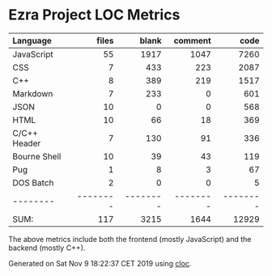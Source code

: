 # Ezra Project LOC Metrics

Language|files|blank|comment|code
:-------|-------:|-------:|-------:|-------:
JavaScript|55|1917|1047|7260
CSS|7|433|223|2087
C++|8|389|219|1517
Markdown|7|233|0|601
JSON|10|0|0|568
HTML|10|66|18|369
C/C++ Header|7|130|91|336
Bourne Shell|10|39|43|119
Pug|1|8|3|67
DOS Batch|2|0|0|5
--------|--------|--------|--------|--------
SUM:|117|3215|1644|12929

The above metrics include both the frontend (mostly JavaScript) and the backend (mostly C++).

Generated on Sat Nov  9 18:22:37 CET 2019 using [cloc](https://github.com/AlDanial/cloc).